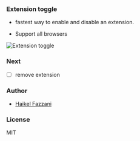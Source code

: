 ### Extension toggle
- fastest way to enable and disable an extension.

- Support all browsers

![Extension toggle](https://i.ibb.co/PZHHc08/extension-toggle.png)

### Next
- [ ] remove extension

### Author
- [Haikel Fazzani](https://github.com/haikelfazzani)

### License
MIT